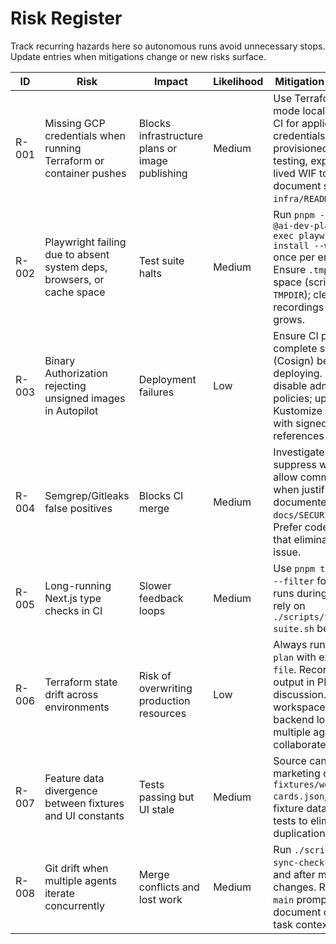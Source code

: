 # Risk Register

Track recurring hazards here so autonomous runs avoid unnecessary stops. Update entries when mitigations change or new risks surface.

| ID    | Risk                                                                   | Impact                                          | Likelihood | Mitigation / Playbook                                                                                                                                                                    |
| ----- | ---------------------------------------------------------------------- | ----------------------------------------------- | ---------- | ---------------------------------------------------------------------------------------------------------------------------------------------------------------------------------------- |
| R-001 | Missing GCP credentials when running Terraform or container pushes     | Blocks infrastructure plans or image publishing | Medium     | Use Terraform in `-plan` mode locally. Rely on CI for applies unless credentials are provisioned. For local testing, export short-lived WIF tokens and document steps in `infra/README`. |
| R-002 | Playwright failing due to absent system deps, browsers, or cache space | Test suite halts                                | Medium     | Run `pnpm --filter @ai-dev-platform/web exec playwright install --with-deps` once per environment. Ensure `.tmp/` has space (script sets `TMPDIR`); clean old recordings if cache grows. |
| R-003 | Binary Authorization rejecting unsigned images in Autopilot            | Deployment failures                             | Low        | Ensure CI pipelines complete signing (Cosign) before deploying. Never disable admission policies; update Kustomize overlays with signed digest references only.                          |
| R-004 | Semgrep/Gitleaks false positives                                       | Blocks CI merge                                 | Medium     | Investigate the finding, suppress with inline allow comments only when justification is documented in PR and `docs/SECURITY.md`. Prefer code changes that eliminate the issue.           |
| R-005 | Long-running Next.js type checks in CI                                 | Slower feedback loops                           | Medium     | Use `pnpm type-check --filter` for targeted runs during iteration; rely on `./scripts/test-suite.sh` before PR.                                                                          |
| R-006 | Terraform state drift across environments                              | Risk of overwriting production resources        | Low        | Always run `terraform plan` with explicit `-var-file`. Record plan output in PR discussion. Use workspaces or backend locking if multiple agents collaborate.                            |
| R-007 | Feature data divergence between fixtures and UI constants              | Tests passing but UI stale                      | Medium     | Source canonical marketing copy from `fixtures/web/feature-cards.json`; import fixture data in UI and tests to eliminate duplication.                                                    |
| R-008 | Git drift when multiple agents iterate concurrently                    | Merge conflicts and lost work                   | Medium     | Run `./scripts/git-sync-check.sh` before and after major changes. Rebase onto `main` promptly and document conflicts in task context.                                                    |
